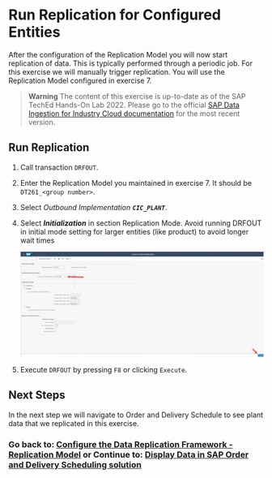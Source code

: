 # Run Replication for Configured Entities
After the configuration of the Replication Model you will now start replication of data. This is typically performed through a periodic job. For this exercise we will manually trigger replication.
You will use the Replication Model configured in exercise 7. 

> **Warning**
> The content of this exercise is up-to-date as of the SAP TechEd Hands-On Lab 2022. Please go to the official [SAP Data Ingestion for Industry Cloud documentation](https://help.sap.com/docs/DI_ICS/925366f331c54ee88e2b61ddae0be9fc/88da41cc955e49f1b7080e882bae36d4.html?locale=en-US) for the most recent version.

## Run Replication 

1. Call transaction `DRFOUT`.

2. Enter the Replication Model you maintained in exercise 7. It should be `DT261_<group number>`.

3. Select *Outbound Implementation* ***`CIC_PLANT`***.

4. Select ***Initialization*** in section Replication Mode. Avoid running DRFOUT in initial mode setting for larger entities (like product) to avoid longer wait times

   ![](images/EX8_3.jpg)

8. Execute `DRFOUT` by pressing `F8`  or clicking `Execute`.

## Next Steps

In the next step we will navigate to Order and Delivery Schedule to see plant data that we replicated in this exercise.

### Go back to: [**Configure the Data Replication Framework - Replication Model**](../ex7/README.md) or Continue to: [**Display Data in SAP Order and Delivery Scheduling solution**](../ex3/README.md)
